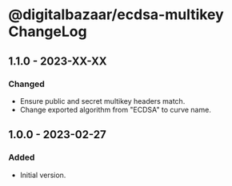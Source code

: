 # @digitalbazaar/ecdsa-multikey ChangeLog

## 1.1.0 - 2023-XX-XX

### Changed
- Ensure public and secret multikey headers match.
- Change exported algorithm from "ECDSA" to curve name.

## 1.0.0 - 2023-02-27

### Added
- Initial version.
